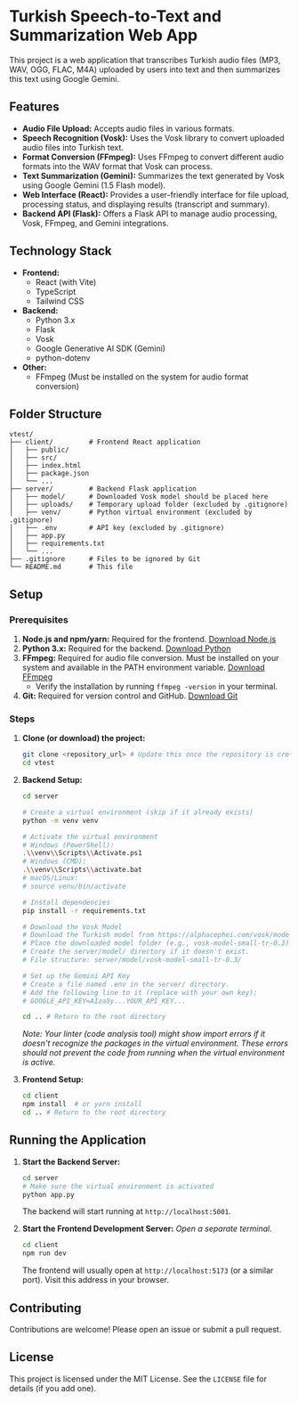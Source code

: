 # Turkish Speech-to-Text and Summarization Web App

This project is a web application that transcribes Turkish audio files (MP3, WAV, OGG, FLAC, M4A) uploaded by users into text and then summarizes this text using Google Gemini.

## Features

- **Audio File Upload:** Accepts audio files in various formats.
- **Speech Recognition (Vosk):** Uses the Vosk library to convert uploaded audio files into Turkish text.
- **Format Conversion (FFmpeg):** Uses FFmpeg to convert different audio formats into the WAV format that Vosk can process.
- **Text Summarization (Gemini):** Summarizes the text generated by Vosk using Google Gemini (1.5 Flash model).
- **Web Interface (React):** Provides a user-friendly interface for file upload, processing status, and displaying results (transcript and summary).
- **Backend API (Flask):** Offers a Flask API to manage audio processing, Vosk, FFmpeg, and Gemini integrations.

## Technology Stack

- **Frontend:**
  - React (with Vite)
  - TypeScript
  - Tailwind CSS
- **Backend:**
  - Python 3.x
  - Flask
  - Vosk
  - Google Generative AI SDK (Gemini)
  - python-dotenv
- **Other:**
  - FFmpeg (Must be installed on the system for audio format conversion)

## Folder Structure

```
vtest/
├── client/         # Frontend React application
│   ├── public/
│   ├── src/
│   ├── index.html
│   ├── package.json
│   └── ...
├── server/         # Backend Flask application
│   ├── model/      # Downloaded Vosk model should be placed here
│   ├── uploads/    # Temporary upload folder (excluded by .gitignore)
│   ├── venv/       # Python virtual environment (excluded by .gitignore)
│   ├── .env        # API key (excluded by .gitignore)
│   ├── app.py
│   ├── requirements.txt
│   └── ...
├── .gitignore      # Files to be ignored by Git
└── README.md       # This file
```

## Setup

### Prerequisites

1.  **Node.js and npm/yarn:** Required for the frontend. [Download Node.js](https://nodejs.org/)
2.  **Python 3.x:** Required for the backend. [Download Python](https://www.python.org/downloads/)
3.  **FFmpeg:** Required for audio file conversion. Must be installed on your system and available in the PATH environment variable. [Download FFmpeg](https://ffmpeg.org/download.html)
    - Verify the installation by running `ffmpeg -version` in your terminal.
4.  **Git:** Required for version control and GitHub. [Download Git](https://git-scm.com/downloads/)

### Steps

1.  **Clone (or download) the project:**

    ```bash
    git clone <repository_url> # Update this once the repository is created
    cd vtest
    ```

2.  **Backend Setup:**

    ```bash
    cd server

    # Create a virtual environment (skip if it already exists)
    python -m venv venv

    # Activate the virtual environment
    # Windows (PowerShell):
    .\\venv\\Scripts\\Activate.ps1
    # Windows (CMD):
    .\\venv\\Scripts\\activate.bat
    # macOS/Linux:
    # source venv/bin/activate

    # Install dependencies
    pip install -r requirements.txt

    # Download the Vosk Model
    # Download the Turkish model from https://alphacephei.com/vosk/models.
    # Place the downloaded model folder (e.g., vosk-model-small-tr-0.3) under the server/model/ directory.
    # Create the server/model/ directory if it doesn't exist.
    # File structure: server/model/vosk-model-small-tr-0.3/

    # Set up the Gemini API Key
    # Create a file named .env in the server/ directory.
    # Add the following line to it (replace with your own key):
    # GOOGLE_API_KEY=AIzaSy...YOUR_API_KEY...

    cd .. # Return to the root directory
    ```

    _Note: Your linter (code analysis tool) might show import errors if it doesn't recognize the packages in the virtual environment. These errors should not prevent the code from running when the virtual environment is active._

3.  **Frontend Setup:**
    ```bash
    cd client
    npm install  # or yarn install
    cd .. # Return to the root directory
    ```

## Running the Application

1.  **Start the Backend Server:**

    ```bash
    cd server
    # Make sure the virtual environment is activated
    python app.py
    ```

    The backend will start running at `http://localhost:5001`.

2.  **Start the Frontend Development Server:**
    _Open a separate terminal._
    ```bash
    cd client
    npm run dev
    ```
    The frontend will usually open at `http://localhost:5173` (or a similar port). Visit this address in your browser.

## Contributing

Contributions are welcome! Please open an issue or submit a pull request.

## License

This project is licensed under the MIT License. See the `LICENSE` file for details (if you add one).
